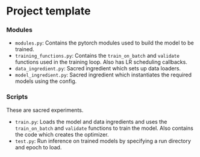 # Project template

### Modules
* `modules.py`: Contains the pytorch modules used to build the model to be trained.
* `training_functions.py`: Contains the `train_on_batch` and `validate` functions used in the training loop. Also has LR scheduling callbacks.
* `data_ingredient.py`: Sacred ingredient which sets up data loaders.
* `model_ingredient.py`: Sacred ingredient which instantiates the required models using the config.

### Scripts
These are sacred experiments.
* `train.py`: Loads the model and data ingredients and uses the `train_on_batch` and `validate` functions to train the model. Also contains the code which creates the optimizer.
* `test.py`: Run inference on trained models by specifying a run directory and epoch to load.
